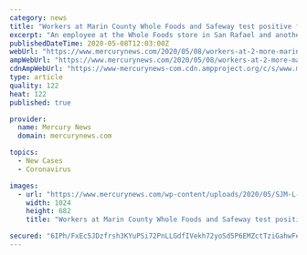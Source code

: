 ```yaml
---
category: news
title: "Workers at Marin County Whole Foods and Safeway test positive for coronavirus"
excerpt: "An employee at the Whole Foods store in San Rafael and another at a Safeway in Mill Valley have tested positive, the companies confirmed this week."
publishedDateTime: 2020-05-08T12:03:00Z
webUrl: "https://www.mercurynews.com/2020/05/08/workers-at-2-more-marin-markets-contract-coronavirus/"
ampWebUrl: "https://www.mercurynews.com/2020/05/08/workers-at-2-more-marin-markets-contract-coronavirus/amp/"
cdnAmpWebUrl: "https://www-mercurynews-com.cdn.ampproject.org/c/s/www.mercurynews.com/2020/05/08/workers-at-2-more-marin-markets-contract-coronavirus/amp/"
type: article
quality: 122
heat: 122
published: true

provider:
  name: Mercury News
  domain: mercurynews.com

topics:
  - New Cases
  - Coronavirus

images:
  - url: "https://www.mercurynews.com/wp-content/uploads/2020/05/SJM-L-VIRUSCLOSE-0317-201-1.jpg?w=1024&h=683"
    width: 1024
    height: 682
    title: "Workers at Marin County Whole Foods and Safeway test positive for coronavirus"

secured: "6IPh/FxEc5JDzfrsh3KYuPSi72PnLLGdfIVekh72yoSd5P6EMZctTziGahwFebKZP8VuQdLF0L9jeDLphRKfEi/Ik8XADFavOmNTs2Rw1oPmMr45xqdGoKOocXWmnXmvS5752ssEFQs7cdFM89S4uBraoSboM1BI7H1PfKX7bZConB7i9ZvqUSEdwo/hbgeOGve3Jc6tQNMTg2WqWJ5WvsKpIR02kra7u3XBJPBQ6KcyCGuh3iHCFw+9/1zppQv3sWwHAZ+pmu+bgRrbsqXXpRPHkGW5a6SLHhhHwXI174/WxI4OlFE7Jkn4D8d3VnGPggeayHsgdI9To/z7iImYkIuTYkeoAIxl0e/U5lLKnH2xczhawqvM+hZ32OIlZliaxhIG6E8qRxA6eCwlyrgTWl0rWagb1FhBow9jlX25XhfQcoRTN42PwskfOm0jX9kUtUgx6Fy4K3CX5F79h5ABdgSf9But44FBoqqiOAVG1to=;kreeb39MDbOApzii4Y/fYw=="
---
```


